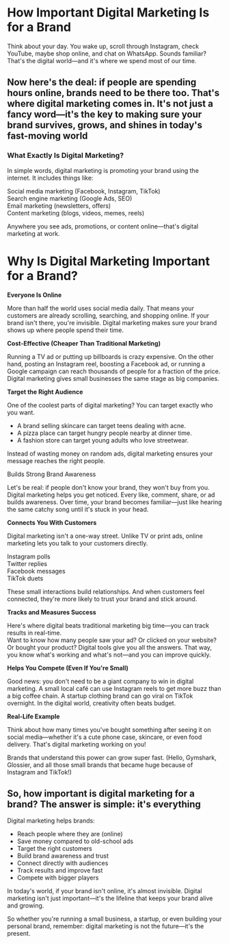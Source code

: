 # How Important Digital Marketing Is for a Brand

Think about your day. You wake up, scroll through Instagram, check YouTube, maybe shop online, and chat on WhatsApp. Sounds familiar? That's the digital world—and it's where we spend most of our time.

## Now here's the deal: if people are spending hours online, brands need to be there too. That's where digital marketing comes in. It's not just a fancy word—it's the key to making sure your brand survives, grows, and shines in today's fast-moving world

### What Exactly Is Digital Marketing?

In simple words, digital marketing is promoting your brand using the internet. It includes things like:

Social media marketing (Facebook, Instagram, TikTok)  
Search engine marketing (Google Ads, SEO)  
Email marketing (newsletters, offers)  
Content marketing (blogs, videos, memes, reels)

Anywhere you see ads, promotions, or content online—that's digital marketing at work.

# Why Is Digital Marketing Important for a Brand?

**Everyone Is Online**

More than half the world uses social media daily. That means your customers are already scrolling, searching, and shopping online. If your brand isn't there, you're invisible. Digital marketing makes sure your brand shows up where people spend their time.

**Cost-Effective (Cheaper Than Traditional Marketing)**

Running a TV ad or putting up billboards is crazy expensive. On the other hand, posting an Instagram reel, boosting a Facebook ad, or running a Google campaign can reach thousands of people for a fraction of the price. Digital marketing gives small businesses the same stage as big companies.

**Target the Right Audience**

One of the coolest parts of digital marketing? You can target exactly who you want.

- A brand selling skincare can target teens dealing with acne.  
- A pizza place can target hungry people nearby at dinner time.  
- A fashion store can target young adults who love streetwear.

Instead of wasting money on random ads, digital marketing ensures your message reaches the right people.

Builds Strong Brand Awareness

Let's be real: if people don't know your brand, they won't buy from you. Digital marketing helps you get noticed. Every like, comment, share, or ad builds awareness. Over time, your brand becomes familiar—just like hearing the same catchy song until it's stuck in your head.

**Connects You With Customers**

Digital marketing isn't a one-way street. Unlike TV or print ads, online marketing lets you talk to your customers directly.

Instagram polls  
Twitter replies  
Facebook messages  
TikTok duets

These small interactions build relationships. And when customers feel connected, they're more likely to trust your brand and stick around.

**Tracks and Measures Success**

Here's where digital beats traditional marketing big time—you can track results in real-time.  
Want to know how many people saw your ad? Or clicked on your website? Or bought your product? Digital tools give you all the answers. That way, you know what's working and what's not—and you can improve quickly.

**Helps You Compete (Even If You're Small)**

Good news: you don't need to be a giant company to win in digital marketing. A small local café can use Instagram reels to get more buzz than a big coffee chain. A startup clothing brand can go viral on TikTok overnight. In the digital world, creativity often beats budget.

**Real-Life Example**

Think about how many times you've bought something after seeing it on social media—whether it's a cute phone case, skincare, or even food delivery. That's digital marketing working on you!

Brands that understand this power can grow super fast. (Hello, Gymshark, Glossier, and all those small brands that became huge because of Instagram and TikTok!)

## So, how important is digital marketing for a brand? The answer is simple: it's everything

Digital marketing helps brands:

- Reach people where they are (online)  
- Save money compared to old-school ads  
- Target the right customers  
- Build brand awareness and trust  
- Connect directly with audiences  
- Track results and improve fast  
- Compete with bigger players

In today's world, if your brand isn't online, it's almost invisible. Digital marketing isn't just important—it's the lifeline that keeps your brand alive and growing.

So whether you're running a small business, a startup, or even building your personal brand, remember: digital marketing is not the future—it's the present.